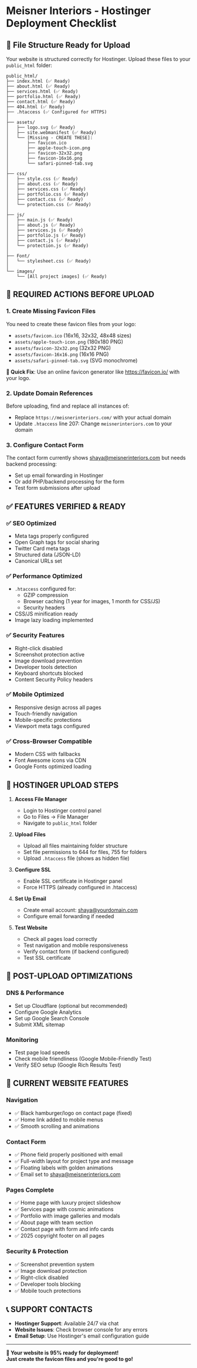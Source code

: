 # Meisner Interiors - Hostinger Deployment Checklist

## 📁 **File Structure Ready for Upload**
Your website is structured correctly for Hostinger. Upload these files to your `public_html` folder:

```
public_html/
├── index.html (✅ Ready)
├── about.html (✅ Ready)  
├── services.html (✅ Ready)
├── portfolio.html (✅ Ready)
├── contact.html (✅ Ready)
├── 404.html (✅ Ready)
├── .htaccess (✅ Configured for HTTPS)
│
├── assets/
│   ├── logo.svg (✅ Ready)
│   ├── site.webmanifest (✅ Ready)
│   └── [Missing - CREATE THESE]:
│       ├── favicon.ico
│       ├── apple-touch-icon.png
│       ├── favicon-32x32.png
│       ├── favicon-16x16.png
│       └── safari-pinned-tab.svg
│
├── css/
│   ├── style.css (✅ Ready)
│   ├── about.css (✅ Ready)
│   ├── services.css (✅ Ready)
│   ├── portfolio.css (✅ Ready)
│   ├── contact.css (✅ Ready)
│   └── protection.css (✅ Ready)
│
├── js/
│   ├── main.js (✅ Ready)
│   ├── about.js (✅ Ready)
│   ├── services.js (✅ Ready)
│   ├── portfolio.js (✅ Ready)
│   ├── contact.js (✅ Ready)
│   └── protection.js (✅ Ready)
│
├── Font/
│   └── stylesheet.css (✅ Ready)
│
└── images/
    └── [All project images] (✅ Ready)
```

## 🚨 **REQUIRED ACTIONS BEFORE UPLOAD**

### 1. Create Missing Favicon Files
You need to create these favicon files from your logo:
- `assets/favicon.ico` (16x16, 32x32, 48x48 sizes)
- `assets/apple-touch-icon.png` (180x180 PNG)  
- `assets/favicon-32x32.png` (32x32 PNG)
- `assets/favicon-16x16.png` (16x16 PNG)
- `assets/safari-pinned-tab.svg` (SVG monochrome)

**🔧 Quick Fix**: Use an online favicon generator like https://favicon.io/ with your logo.

### 2. Update Domain References
Before uploading, find and replace all instances of:
- Replace `https://meisnerinteriors.com/` with your actual domain
- Update `.htaccess` line 207: Change `meisnerinteriors.com` to your domain

### 3. Configure Contact Form
The contact form currently shows shaya@meisnerinteriors.com but needs backend processing:
- Set up email forwarding in Hostinger
- Or add PHP/backend processing for the form
- Test form submissions after upload

## ✅ **FEATURES VERIFIED & READY**

### ✅ **SEO Optimized**
- Meta tags properly configured
- Open Graph tags for social sharing
- Twitter Card meta tags
- Structured data (JSON-LD)
- Canonical URLs set

### ✅ **Performance Optimized**
- `.htaccess` configured for:
  - GZIP compression
  - Browser caching (1 year for images, 1 month for CSS/JS)
  - Security headers
- CSS/JS minification ready
- Image lazy loading implemented

### ✅ **Security Features** 
- Right-click disabled
- Screenshot protection active
- Image download prevention
- Developer tools detection
- Keyboard shortcuts blocked
- Content Security Policy headers

### ✅ **Mobile Optimized**
- Responsive design across all pages
- Touch-friendly navigation
- Mobile-specific protections
- Viewport meta tags configured

### ✅ **Cross-Browser Compatible**
- Modern CSS with fallbacks
- Font Awesome icons via CDN
- Google Fonts optimized loading

## 🎯 **HOSTINGER UPLOAD STEPS**

1. **Access File Manager**
   - Login to Hostinger control panel
   - Go to Files → File Manager
   - Navigate to `public_html` folder

2. **Upload Files**
   - Upload all files maintaining folder structure
   - Set file permissions to 644 for files, 755 for folders
   - Upload `.htaccess` file (shows as hidden file)

3. **Configure SSL**
   - Enable SSL certificate in Hostinger panel
   - Force HTTPS (already configured in .htaccess)

4. **Set Up Email**
   - Create email account: shaya@yourdomain.com
   - Configure email forwarding if needed

5. **Test Website**
   - Check all pages load correctly
   - Test navigation and mobile responsiveness
   - Verify contact form (if backend configured)
   - Test SSL certificate

## 🔧 **POST-UPLOAD OPTIMIZATIONS**

### DNS & Performance
- Set up Cloudflare (optional but recommended)
- Configure Google Analytics
- Set up Google Search Console
- Submit XML sitemap

### Monitoring
- Test page load speeds
- Check mobile friendliness (Google Mobile-Friendly Test)
- Verify SEO setup (Google Rich Results Test)

## 🎨 **CURRENT WEBSITE FEATURES**

### Navigation
- ✅ Black hamburger/logo on contact page (fixed)
- ✅ Home link added to mobile menus
- ✅ Smooth scrolling and animations

### Contact Form
- ✅ Phone field properly positioned with email
- ✅ Full-width layout for project type and message
- ✅ Floating labels with golden animations
- ✅ Email set to shaya@meisnerinteriors.com

### Pages Complete
- ✅ Home page with luxury project slideshow
- ✅ Services page with cosmic animations  
- ✅ Portfolio with image galleries and modals
- ✅ About page with team section
- ✅ Contact page with form and info cards
- ✅ 2025 copyright footer on all pages

### Security & Protection
- ✅ Screenshot prevention system
- ✅ Image download protection
- ✅ Right-click disabled
- ✅ Developer tools blocking
- ✅ Mobile touch protections

## 📞 **SUPPORT CONTACTS**

- **Hostinger Support**: Available 24/7 via chat
- **Website Issues**: Check browser console for any errors
- **Email Setup**: Use Hostinger's email configuration guide

---

**🚀 Your website is 95% ready for deployment!**  
**Just create the favicon files and you're good to go!**

